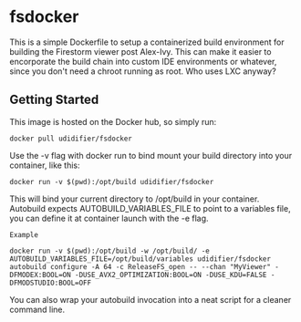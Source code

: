# fsdocker

This is a simple Dockerfile to setup a containerized build environment for building the Firestorm viewer post Alex-Ivy. This can make it easier to encorporate the build chain into custom IDE environments or whatever, since you don't need a chroot running as root. Who uses LXC anyway?

## Getting Started

This image is hosted on the Docker hub, so simply run:

```
docker pull udidifier/fsdocker
```

Use the -v flag with docker run to bind mount your build directory into your container, like this:

```
docker run -v $(pwd):/opt/build udidifier/fsdocker
```

This will bind your current directory to /opt/build in your container.
Autobuild expects AUTOBUILD_VARIABLES_FILE to point to a variables file, you can define it at container launch with the -e flag.

```
Example
```

```
docker run -v $(pwd):/opt/build -w /opt/build/ -e AUTOBUILD_VARIABLES_FILE=/opt/build/variables udidifier/fsdocker autobuild configure -A 64 -c ReleaseFS_open -- --chan "MyViewer" -DFMODEX:BOOL=ON -DUSE_AVX2_OPTIMIZATION:BOOL=ON -DUSE_KDU=FALSE -DFMODSTUDIO:BOOL=OFF
```

You can also wrap your autobuild invocation into a neat script for a cleaner command line.    
